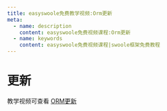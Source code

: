 ```yaml
---
title: easyswoole免费教学视频:Orm更新
meta:
  - name: description
    content: easyswoole免费视频课程:Orm更新
  - name: keywords
    content: easyswoole免费视频课程|swoole框架免费教程
---
```


# 更新

教学视频可查看 [ORM更新](https://www.bilibili.com/video/BV1cN4y1X7cV)
